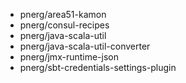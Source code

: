 - pnerg/area51-kamon
- pnerg/consul-recipes
- pnerg/java-scala-util
- pnerg/java-scala-util-converter
- pnerg/jmx-runtime-json
- pnerg/sbt-credentials-settings-plugin
